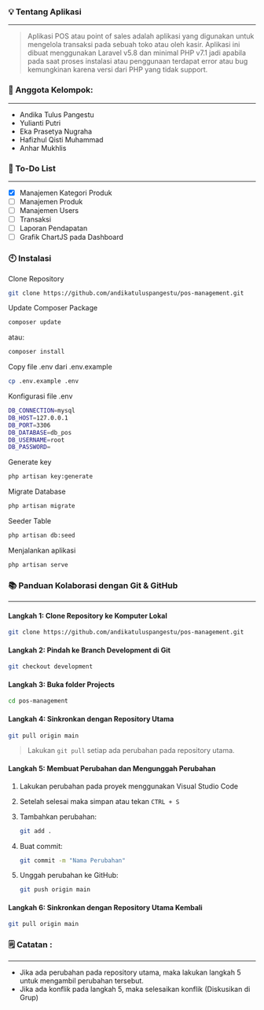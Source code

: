 ### **💡 Tentang Aplikasi**

---

> Aplikasi POS atau point of sales adalah aplikasi yang digunakan untuk mengelola transaksi pada sebuah toko atau oleh kasir. Aplikasi ini dibuat menggunakan Laravel v5.8 dan minimal PHP v7.1 jadi apabila pada saat proses instalasi atau penggunaan terdapat error atau bug kemungkinan karena versi dari PHP yang tidak support.

### **🙇 Anggota Kelompok:**

---

-   Andika Tulus Pangestu
-   Yulianti Putri
-   Eka Prasetya Nugraha
-   Hafizhul Qisti Muhammad
-   Anhar Mukhlis

### **📝 To-Do List**

---

-   [x] Manajemen Kategori Produk
-   [ ] Manajemen Produk
-   [ ] Manajemen Users
-   [ ] Transaksi
-   [ ] Laporan Pendapatan
-   [ ] Grafik ChartJS pada Dashboard

### **🕙 Instalasi**

Clone Repository

```bash
git clone https://github.com/andikatuluspangestu/pos-management.git
```

Update Composer Package

```bash
composer update
```

atau:

```bash
composer install
```

Copy file .env dari .env.example

```bash
cp .env.example .env
```

Konfigurasi file .env

```bash
DB_CONNECTION=mysql
DB_HOST=127.0.0.1
DB_PORT=3306
DB_DATABASE=db_pos
DB_USERNAME=root
DB_PASSWORD=
```

Generate key

```bash
php artisan key:generate
```

Migrate Database

```bash
php artisan migrate
```

Seeder Table

```bash
php artisan db:seed
```

Menjalankan aplikasi

```bash
php artisan serve
```

### **📚 Panduan Kolaborasi dengan Git & GitHub**

---

#### **Langkah 1:** Clone Repository ke Komputer Lokal

```bash
git clone https://github.com/andikatuluspangestu/pos-management.git
```

#### **Langkah 2:** Pindah ke Branch Development di Git

```bash
git checkout development
```

#### **Langkah 3:** Buka folder Projects

```bash
cd pos-management
```

#### **Langkah 4:** Sinkronkan dengan Repository Utama

```bash
git pull origin main
```

> Lakukan `git pull` setiap ada perubahan pada repository utama.

#### **Langkah 5:** Membuat Perubahan dan Mengunggah Perubahan

1. Lakukan perubahan pada proyek menggunakan Visual Studio Code
2. Setelah selesai maka simpan atau tekan `CTRL + S`
3. Tambahkan perubahan:

    ```bash
    git add .
    ```

4. Buat commit:

    ```bash
    git commit -m "Nama Perubahan"
    ```

5. Unggah perubahan ke GitHub:

    ```bash
    git push origin main
    ```

#### **Langkah 6:** Sinkronkan dengan Repository Utama Kembali

```bash
git pull origin main
```

### **🗒 Catatan :**

---

-   Jika ada perubahan pada repository utama, maka lakukan langkah 5 untuk mengambil perubahan tersebut.
-   Jika ada konflik pada langkah 5, maka selesaikan konflik (Diskusikan di Grup)


